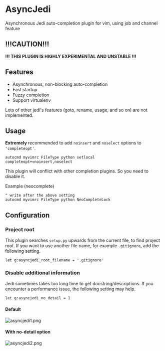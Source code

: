 # AsyncJedi

Asynchronous Jedi auto-completion plugin for vim, using job and channel feature

## !!!CAUTION!!!

**!!! THIS PLUGIN IS HIGHLY EXPERIMENTAL AND UNSTABLE !!!**

## Features

- Asynchronous, non-blocking auto-completion
- Fast startup
- Fuzzy completion
- Support virtualenv

Lots of other jedi's features (goto, rename, usage, and so on) are not implemented.

## Usage

**Extremely** recommended to add `noinsert` and `noselect` options to `'completeopt'`.

```vim
autocmd myvimrc FileType python setlocal completeopt+=noinsert,noselect
```

This plugin will conflict with other completion plugins.
So you need to disable it.

Example (neocomplete)

```vim
" write after the above setting
autocmd myvimrc FileType python NeoCompleteLock
```

## Configuration

### Project root

This plugin searches `setup.py` upwards from the current file, to find project root.
If you want to use another file name, for example `.gitignore`, add the following setting.

```vim
let g:asyncjedi_root_filename = '.gitignore'
```

### Disable additional information

Jedi sometimes takes too long time to get docstring/descriptions.
If you encounter a performance issue, the following setting may help.

```vim
let g:asyncjedi_no_detail = 1
```

#### Default

![asyncjedi1.png](https://raw.githubusercontent.com/wiki/miyakogi/asyncjedi/asyncjedi1.png)

#### With no-detail option

![asyncjedi2.png](https://raw.githubusercontent.com/wiki/miyakogi/asyncjedi/asyncjedi2.png)
